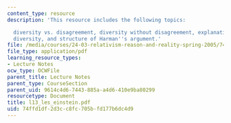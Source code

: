 ```yaml
---
content_type: resource
description: 'This resource includes the following topics:

  diversity vs. disagreement, diversity without disagreement, explanations of moral
  diversity, and structure of Harman''s argument.'
file: /media/courses/24-03-relativism-reason-and-reality-spring-2005/74ffd1df2d3cc8fc705bfd177b6dc4d9_l13_les_einstein.pdf
file_type: application/pdf
learning_resource_types:
- Lecture Notes
ocw_type: OCWFile
parent_title: Lecture Notes
parent_type: CourseSection
parent_uid: 9614c4d6-7443-885a-a4d6-410e9ba80299
resourcetype: Document
title: l13_les_einstein.pdf
uid: 74ffd1df-2d3c-c8fc-705b-fd177b6dc4d9
---
```

